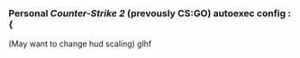 ### Personal _Counter-Strike 2_ (prevously CS:GO) autoexec config :{

(May want to change hud scaling) glhf
